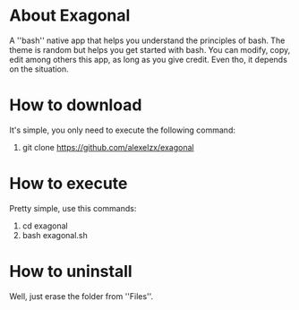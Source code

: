# About Exagonal
A ''bash'' native app that helps you understand the principles of bash. The theme is random but helps you get started with bash.
You can modify, copy, edit among others this app, as long as you give credit. Even tho, it depends on the situation.

# How to download
It's simple, you only need to execute the following command:
1. git clone https://github.com/alexelzx/exagonal

# How to execute
Pretty simple, use this commands:
1. cd exagonal
2. bash exagonal.sh

# How to uninstall
Well, just erase the folder from ''Files''.

